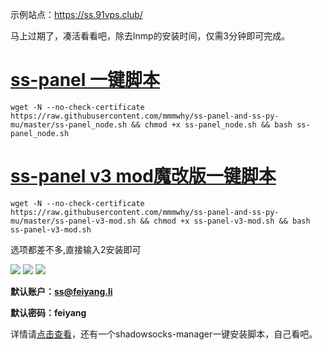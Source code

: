 示例站点：https://ss.91vps.club/ 

马上过期了，凑活看看吧，除去lnmp的安装时间，仅需3分钟即可完成。
# [ss-panel 一键脚本](https://91vps.club/2017/05/26/ss-panel/)
```
wget -N --no-check-certificate https://raw.githubusercontent.com/mmmwhy/ss-panel-and-ss-py-mu/master/ss-panel_node.sh && chmod +x ss-panel_node.sh && bash ss-panel_node.sh
```
# [ss-panel v3 mod魔改版一键脚本](https://91vps.club/2017/05/27/ss-panel-v3-mod/)

```
wget -N --no-check-certificate https://raw.githubusercontent.com/mmmwhy/ss-panel-and-ss-py-mu/master/ss-panel-v3-mod.sh && chmod +x ss-panel-v3-mod.sh && bash ss-panel-v3-mod.sh
```
选项都差不多,直接输入2安装即可

![](http://cdn.mmmxcc.cn/blog/20170509/214909086.png)
![](http://cdn.mmmxcc.cn/blog/20170510/101919599.png)
![](https://ooo.0o0.ooo/2017/05/27/592934ed4e208.jpg)


**默认账户：ss@feiyang.li**

**默认密码：feiyang**

详情请[点击查看](https://91vps.club/category/shadowsocks/ss-build/)，还有一个shadowsocks-manager一键安装脚本，自己看吧。
